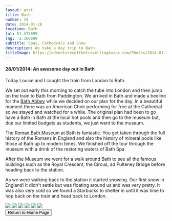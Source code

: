 ```yaml
---
layout: post
title: Bath
number: 19
date: 2014-01-28
location: Bath
lat: 51.375899
lng: -2.360609
subtitle: Spas, Cathedrals and Snow
description: We take a day trip to Bath
titleImage: https://adventuresofthetravellingtwins.com/Photos/2014-01-28-Bath/cover-min.JPG
---
```


<h4>28/01/2014: An awesome day out in Bath</h4>

Today Louise and I caught the train from London to Bath. 

We set out early this morning to catch the tube into London and then jump on the train to Bath from Paddington. 
We arrived in Bath and made a beeline for the <a target="_blank" href="http://www.bathabbey.org/">Bath Abbey</a> while we decided on our plan for the day. In a beautiful moment there was an American Choir performing for free at the Cathedral so we stayed and watched for a while. 
The original plan had been to go have a Bath in Bath at the local hot pools and then go to the museum but, due our limited budgets as students, we just went to the museum.

The <a target="_blank" href="https://www.romanbaths.co.uk/"> Roman Bath Museum</a> at Bath is fantastic. 
You get taken through the full history of the Romans in England and also the history of mineral pools like those at Bath up to modern times. We finished off the tour through the museum with a drink of the restoring waters of Bath Spa.

After the Museum we went for a walk around Bath to see all the famous buildings such as the Royal Crescent, the Circus, ad Pulteney Bridge before heading back to the station.

As we were walking back to the station it started snowing. Our first snow in England! It didn't settle but was floating around us and was very pretty. It was also very cold so we found a Starbucks to shelter in until it was time to hop back on the train and head back to London. 

<img src="https://adventuresofthetravellingtwins.com/Photos/2014-01-28-Bath/day11-min.JPG" class="image1">
<img src="https://adventuresofthetravellingtwins.com/Photos/2014-01-28-Bath/day12-min.JPG" class="image1">
<img src="https://adventuresofthetravellingtwins.com/Photos/2014-01-28-Bath/day13-min.JPG" class="image1">
<img src="https://adventuresofthetravellingtwins.com/Photos/2014-01-28-Bath/day14-min.JPG" class="image1">
<img src="https://adventuresofthetravellingtwins.com/Photos/2014-01-28-Bath/day15-min.JPG" class="image1">
<img src="https://adventuresofthetravellingtwins.com/Photos/2014-01-28-Bath/day16-min.JPG" class="image1">

<div class="wrapper">
  <input type="button" class="button" value="Return to Home Page" onclick="self.close()">
</div>
